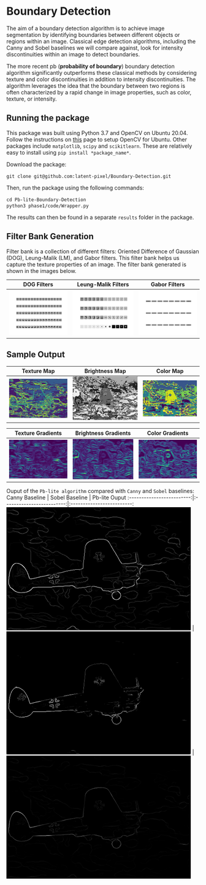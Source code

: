 # Boundary Detection

The aim of a boundary detection algorithm is to achieve image segmentation by identifying boundaries between different objects or regions within an image. Classical edge detection algorithms, including the Canny and Sobel baselines we will compare against, look for intensity discontinuities within an image to detect boundaries.

The more recent pb (**probability of boundary**) boundary detection algorithm significantly outperforms these classical methods by considering texture and color discontinuities in addition to intensity discontinuities. The algorithm leverages the idea that the boundary between two regions is often characterized by a rapid change in image properties, such as color, texture, or intensity.

## Running the package
This package was built using Python 3.7 and OpenCV on Ubuntu 20.04. Follow the instructions on [this](https://docs.opencv.org/3.4/d2/de6/tutorial_py_setup_in_ubuntu.html) page to setup OpenCV for Ubuntu. Other packages include `matplotlib`, `scipy` and `scikitlearn`. These are relatively easy to install using `pip install *package_name*`. 

Download the package:
```
git clone git@github.com:latent-pixel/Boundary-Detection.git
```
Then, run the package using the following commands:
```
cd Pb-lite-Boundary-Detection
python3 phase1/code/Wrapper.py
```
The results can then be found in a separate `results` folder in the package.

## Filter Bank Generation
Filter bank is a collection of different filters: Oriented Difference of Gaussian (DOG), Leung-Malik (LM), and Gabor filters. This filter bank helps us capture the texture properties of an image. The filter bank generated is shown in the images below.

DOG Filters             |  Leung-Malik Filters             |  Gabor Filters
:-------------------------:|:-------------------------:|:-------------------------:
![](results/dog_fltrs.png)  |  ![](results/lm_fltrs.png)  |  ![](results/gabor_fltrs.png)

## Sample Output
Texture Map             |  Brightness Map             |  Color Map
:-------------------------:|:-------------------------:|:-------------------------:
![](results/1/image1_texton.png)  |  ![](results/1/image1_brightness.png)  |  ![](results/1/image1_color.png)

Texture Gradients              |  Brightness Gradients             |  Color Gradients
:-------------------------:|:-------------------------:|:-------------------------:
![](results/1/image1_texton_grad.png)  |  ![](results/1/image1_brightness_grad.png)  |  ![](results/1/image1_color_grad.png)

Ouput of the `Pb-lite algorithm` compared with `Canny` and `Sobel` baselines:
Canny Baseline              |  Sobel Baseline             |  Pb-lite Ouput
:-------------------------:|:-------------------------:|:-------------------------:
![](phase1/BSDS500/CannyBaseline/1.png)  |  ![](phase1/BSDS500/SobelBaseline/1.png)  |  ![](results/1/image1_pb_lite.png)